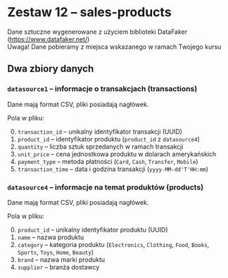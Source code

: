 # Zestaw 12 – sales-products

Dane sztuczne wygenerowane z użyciem biblioteki DataFaker (https://www.datafaker.net/)  
Uwaga! Dane pobieramy z miejsca wskazanego w ramach Twojego kursu

## Dwa zbiory danych

### `datasource1` – informacje o transakcjach (transactions)

Dane mają format CSV, pliki posiadają nagłówek.  

Pola w pliku:

0. `transaction_id` – unikalny identyfikator transakcji (UUID)  
1. `product_id` – identyfikator produktu (`product_id` z `datasource4`)  
2. `quantity` – liczba sztuk sprzedanych w ramach transakcji  
3. `unit_price` – cena jednostkowa produktu w dolarach amerykańskich  
4. `payment_type` – metoda płatności (`Card`, `Cash`, `Transfer`, `Mobile`)  
5. `transaction_time` – data i godzina transakcji (`yyyy-MM-dd'T'HH:mm`)

### `datasource4` – informacje na temat produktów (products)

Dane mają format CSV, pliki posiadają nagłówek.  

Pola w pliku:

0. `product_id` – unikalny identyfikator produktu (UUID)  
1. `name` – nazwa produktu  
2. `category` – kategoria produktu (`Electronics`, `Clothing`, `Food`, `Books`, `Sports`, `Toys`, `Home`, `Beauty`)  
3. `brand` – nazwa marki produktu  
4. `supplier` – branża dostawcy
